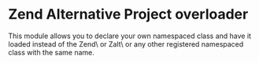 # Zend Alternative Project overloader

This module allows you to declare your own namespaced class and have it loaded instead of
the Zend\ or Zalt\ or any other registered namespaced class with the same name.
